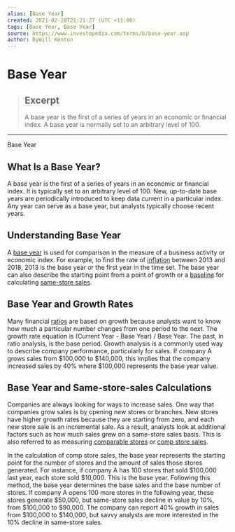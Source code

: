 ```yaml
---
alias: [Base Year]
created: 2021-02-28T21:21:27 (UTC +11:00)
tags: [Base Year, Base Year]
source: https://www.investopedia.com/terms/b/base-year.asp
author: ByWill Kenton
---
```


# Base Year

> ## Excerpt
> A base year is the first of a series of years in an economic or financial index. A base year is normally set to an arbitrary level of 100.

---

Base Year
## What Is a Base Year?

A base year is the first of a series of years in an economic or financial index. It is typically set to an arbitrary level of 100. New, up-to-date base years are periodically introduced to keep data current in a particular index. Any year can serve as a base year, but analysts typically choose recent years.

## Understanding Base Year

A [base year](https://www.investopedia.com/terms/b/base-year-analysis.asp) is used for comparison in the measure of a business activity or economic index. For example, to find the rate of [inflation](https://www.investopedia.com/terms/i/inflation.asp) between 2013 and 2018, 2013 is the base year or the first year in the time set. The base year can also describe the starting point from a point of growth or a [baseline](https://www.investopedia.com/terms/b/baseline.asp) for calculating [same-store sales](https://www.investopedia.com/terms/s/samestoresales.asp).

## Base Year and Growth Rates

Many financial [ratios](https://www.investopedia.com/terms/r/ratioanalysis.asp) are based on growth because analysts want to know how much a particular number changes from one period to the next. The growth rate equation is (Current Year - Base Year) / Base Year. The past, in ratio analysis, is the base period. Growth analysis is a commonly used way to describe company performance, particularly for sales. If company A grows sales from $100,000 to $140,000, this implies that the company increased sales by 40% where $100,000 represents the base year value.

## Base Year and Same-store-sales Calculations

Companies are always looking for ways to increase sales. One way that companies grow sales is by opening new stores or branches. New stores have higher growth rates because they are starting from zero, and each new store sale is an incremental sale. As a result, analysts look at additional factors such as how much sales grew on a same-store sales basis. This is also referred to as measuring [comparable stores](https://www.investopedia.com/terms/c/comparable-store-sales.asp) or [comp store sales](https://www.investopedia.com/terms/c/comps.asp).

In the calculation of comp store sales, the base year represents the starting point for the number of stores and the amount of sales those stores generated. For instance, if company A has 100 stores that sold $100,000 last year, each store sold $10,000. This is the base year. Following this method, the base year determines the base sales and the base number of stores. If company A opens 100 more stores in the following year, these stores generate $50,000, but same-store sales decline in value by 10%, from $100,000 to $90,000. The company can report 40% growth in sales from $100,000 to $140,000, but savvy analysts are more interested in the 10% decline in same-store sales.
